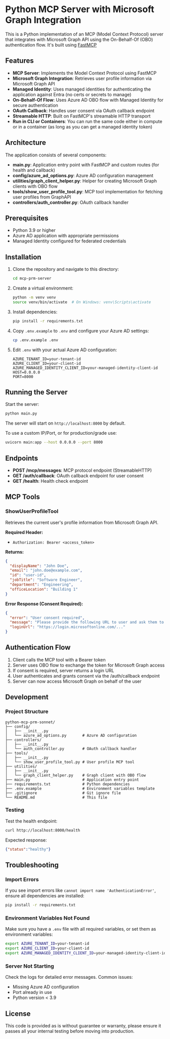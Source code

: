# Python MCP Server with Microsoft Graph Integration

This is a Python implementation of an MCP (Model Context Protocol) server that integrates with Microsoft Graph API using the On-Behalf-Of (OBO) authentication flow. It's built using [FastMCP](https://gofastmcp.com/getting-started/welcome)

## Features

- **MCP Server**: Implements the Model Context Protocol using FastMCP
- **Microsoft Graph Integration**: Retrieves user profile information via Microsoft Graph API
- **Managed Identity**: Uses managed identities for authenticating the application against Entra (no certs or secrets to manage)
- **On-Behalf-Of Flow**: Uses Azure AD OBO flow with Managed Identity for secure authentication
- **OAuth Callback**: Handles user consent via OAuth callback endpoint
- **Streamable HTTP**: Built on FastMCP's streamable HTTP transport
- **Run in CLI or Containers**: You can run the same code either in compute or in a container (as long as you can get a managed identity token)

## Architecture

The application consists of several components:

- **main.py**: Application entry point with FastMCP and custom routes (for health and callback)
- **config/azure_ad_options.py**: Azure AD configuration management
- **utilities/graph_client_helper.py**: Helper for creating Microsoft Graph clients with OBO flow
- **tools/show_user_profile_tool.py**: MCP tool implementation for fetching user profiles from GraphAPI
- **controllers/auth_controller.py**: OAuth callback handler

## Prerequisites

- Python 3.9 or higher
- Azure AD application with appropriate permissions
- Managed Identity configured for federated credentials

## Installation

1. Clone the repository and navigate to this directory:
   ```bash
   cd mcp-prm-server
   ```

2. Create a virtual environment:
   ```bash
   python -m venv venv
   source venv/bin/activate  # On Windows: venv\Scripts\activate
   ```

3. Install dependencies:
   ```bash
   pip install -r requirements.txt
   ```

4. Copy `.env.example` to `.env` and configure your Azure AD settings:
   ```bash
   cp .env.example .env
   ```

5. Edit `.env` with your actual Azure AD configuration:
   ```
   AZURE_TENANT_ID=your-tenant-id
   AZURE_CLIENT_ID=your-client-id
   AZURE_MANAGED_IDENTITY_CLIENT_ID=your-managed-identity-client-id
   HOST=0.0.0.0
   PORT=8000
   ```

## Running the Server

Start the server:

```bash
python main.py
```

The server will start on `http://localhost:8000` by default.

To use a custom IP/Port, or for production/grade use:

```bash
uvicorn main:app --host 0.0.0.0 --port 8000
```

## Endpoints

- **POST /mcp/messages**: MCP protocol endpoint (StreamableHTTP)
- **GET /auth/callback**: OAuth callback endpoint for user consent
- **GET /health**: Health check endpoint

## MCP Tools

### ShowUserProfileTool

Retrieves the current user's profile information from Microsoft Graph API.

**Required Header:**
- `Authorization: Bearer <access_token>`

**Returns:**
```json
{
  "displayName": "John Doe",
  "email": "john.doe@example.com",
  "id": "user-id",
  "jobTitle": "Software Engineer",
  "department": "Engineering",
  "officeLocation": "Building 1"
}
```

**Error Response (Consent Required):**
```json
{
  "error": "User consent required",
  "message": "Please provide the following URL to user and ask them to login in order to call Microsoft Graph API",
  "loginUrl": "https://login.microsoftonline.com/..."
}
```

## Authentication Flow

1. Client calls the MCP tool with a Bearer token
2. Server uses OBO flow to exchange the token for Microsoft Graph access
3. If consent is required, server returns a login URL
4. User authenticates and grants consent via the /auth/callback endpoint
5. Server can now access Microsoft Graph on behalf of the user

## Development

### Project Structure

```
python-mcp-prm-sonnet/
├── config/
│   ├── __init__.py
│   └── azure_ad_options.py       # Azure AD configuration
├── controllers/
│   ├── __init__.py
│   └── auth_controller.py        # OAuth callback handler  
├── tools/
│   ├── __init__.py
│   └── show_user_profile_tool.py # User profile MCP tool
├── utilities/
│   ├── __init__.py
│   └── graph_client_helper.py    # Graph client with OBO flow
├── main.py                       # Application entry point
├── requirements.txt              # Python dependencies
├── .env.example                  # Environment variables template
├── .gitignore                    # Git ignore file
└── README.md                     # This file
```

### Testing

Test the health endpoint:
```bash
curl http://localhost:8000/health
```

Expected response:
```json
{"status":"healthy"}
```

## Troubleshooting

### Import Errors

If you see import errors like `cannot import name 'AuthenticationError'`, ensure all dependencies are installed:
```bash
pip install -r requirements.txt
```

### Environment Variables Not Found

Make sure you have a `.env` file with all required variables, or set them as environment variables:
```bash
export AZURE_TENANT_ID=your-tenant-id
export AZURE_CLIENT_ID=your-client-id
export AZURE_MANAGED_IDENTITY_CLIENT_ID=your-managed-identity-client-id
```

### Server Not Starting

Check the logs for detailed error messages. Common issues:
- Missing Azure AD configuration
- Port already in use
- Python version < 3.9

## License

This code is provided as is without guarantee or warranty, please ensure it passes all your internal testing before moving into production.

